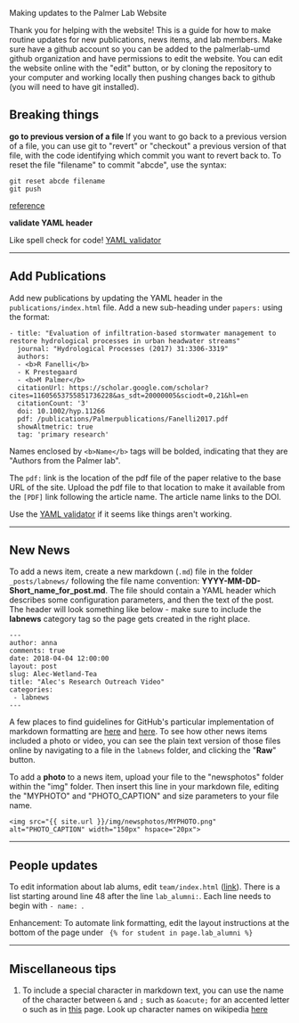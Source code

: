 Making updates to the Palmer Lab Website

Thank you for helping with the website! This is a guide for how to make routine updates for new publications, news items, and lab members. Make sure have a github account so you can be added to the palmerlab-umd github organization and have permissions to edit the website. You can edit the website online with the "edit" button, or by cloning the repository to your computer and working locally then pushing changes back to github (you will need to have git installed). 

## Breaking things

**go to previous version of a file**
If you want to go back to a previous version of a file, you can use git to "revert" or "checkout" a previous version of that file, with the code identifying which commit you want to revert back to. To reset the file "filename" to commit "abcde", use the syntax: 

```
git reset abcde filename
git push
```

[reference](https://fettblog.eu/snippets/git/reverting-a-single-file/)

**validate YAML header**

Like spell check for code! 
[YAML validator](https://codebeautify.org/yaml-validator)

---

## Add Publications

Add new publications by updating the YAML header in the `publications/index.html` file. Add a new sub-heading under `papers:` using the format:

```
- title: "Evaluation of infiltration-based stormwater management to restore hydrological processes in urban headwater streams"
  journal: "Hydrological Processes (2017) 31:3306-3319"
  authors:
  - <b>R Fanelli</b>
  - K Prestegaard
  - <b>M Palmer</b>
  citationUrl: https://scholar.google.com/scholar?cites=11605653755851736228&as_sdt=20000005&sciodt=0,21&hl=en
  citationCount: '3'
  doi: 10.1002/hyp.11266
  pdf: /publications/Palmerpublications/Fanelli2017.pdf
  showAltmetric: true
  tag: 'primary research'
 ``` 

Names enclosed by `<b>Name</b>` tags will be bolded, indicating that they are "Authors from the Palmer lab". 

The `pdf:` link is the location of the pdf file of the paper relative to the base URL of the site. Upload the pdf file to that location to make it available from the `[PDF]` link following the article name. The article name links to the DOI. 

Use the [YAML validator](https://codebeautify.org/yaml-validator) if it seems like things aren't working. 

---

## New News

To add a news item, create a new markdown (`.md`) file in the folder `_posts/labnews/` following the file name convention: **YYYY-MM-DD-Short_name_for_post.md**. The file should contain a YAML header which describes some configuration parameters, and then the text of the post. The header will look something like below - make sure to include the **labnews** category tag so the page gets created in the right place. 

```
---
author: anna
comments: true
date: 2018-04-04 12:00:00
layout: post
slug: Alec-Wetland-Tea
title: "Alec's Research Outreach Video"
categories:
 - labnews
---
```

A few places to find guidelines for GitHub's particular implementation of markdown formatting are [here](https://guides.github.com/features/mastering-markdown/) and [here](https://github.com/adam-p/markdown-here/wiki/Markdown-Cheatsheet). To see how other news items included a photo or video, you can see the plain text version of those files online by navigating to a file in the `labnews` folder, and clicking the "**Raw**" button.  

To add a **photo** to a news item, upload your file to the "newsphotos" folder within the "img" folder. Then insert this line in your markdown file, editing the "MYPHOTO" and "PHOTO_CAPTION" and size parameters to your file name.
```
<img src="{{ site.url }}/img/newsphotos/MYPHOTO.png" alt="PHOTO_CAPTION" width="150px" hspace="20px">
```
---

## People updates

To edit information about lab alums, edit `team/index.html` ([link](https://github.com/palmerlab-umd/palmerlab-umd.github.io/blob/master/team/index.html)). There is a list starting around line 48 after the line `lab_alumni:`. Each line needs to begin with `- name: `. 

Enhancement: To automate link formatting, edit the layout instructions at the bottom of the page under ` {% for student in page.lab_alumni %}`

---

## Miscellaneous tips

1. To include a special character in markdown text, you can use the name of the character between `&` and `;` such as `&oacute;` for an accented letter o such as in [this](https://raw.githubusercontent.com/palmerlab-umd/palmerlab-umd.github.io/master/_posts/labnews/2018-07-16-ferreview.md) page. Look up character names on wikipedia [here](https://en.wikipedia.org/wiki/List_of_XML_and_HTML_character_entity_references)

